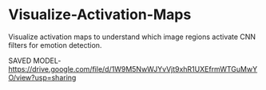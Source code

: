 # Visualize-Activation-Maps
Visualize activation maps to understand which image regions activate CNN filters for emotion detection.


SAVED MODEL- https://drive.google.com/file/d/1W9M5NwWJYvVjt9xhR1UXEfrmWTGuMwYO/view?usp=sharing
